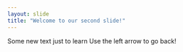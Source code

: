 ```yaml
---
layout: slide
title: "Welcome to our second slide!"
---
```

Some new text just to learn
Use the left arrow to go back!
